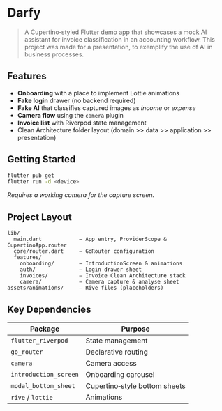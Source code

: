 # Darfy

> A Cupertino‑styled Flutter demo app that showcases a mock AI assistant for invoice classification in an accounting workflow. This project was made for a presentation, to exemplify the use of AI in business processes.

## Features

* **Onboarding** with a place to implement Lottie animations
* **Fake login** drawer (no backend required)
* **Fake AI** that classifies captured images as *income* or *expense*
* **Camera flow** using the `camera` plugin
* **Invoice list** with Riverpod state management
* Clean Architecture folder layout
  (domain >> data >> application >> presentation)

## Getting Started

```bash
flutter pub get
flutter run -d <device>
```

*Requires a working camera for the capture screen.*

## Project Layout

```
lib/
  main.dart            – App entry, ProviderScope & CupertinoApp.router
  core/router.dart     – GoRouter configuration
  features/
    onboarding/        – IntroductionScreen & animations
    auth/              – Login drawer sheet
    invoices/          – Invoice Clean Architecture stack
    camera/            – Camera capture & analyse sheet
assets/animations/     – Rive files (placeholders)
```

## Key Dependencies

| Package               | Purpose                       |
| --------------------- | ----------------------------- |
| `flutter_riverpod`    | State management              |
| `go_router`           | Declarative routing           |
| `camera`              | Camera access                 |
| `introduction_screen` | Onboarding carousel           |
| `modal_bottom_sheet`  | Cupertino‑style bottom sheets |
| `rive` / `lottie`     | Animations                    |
